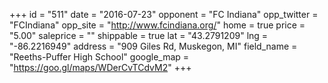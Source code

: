 +++
id = "511"
date = "2016-07-23"
opponent = "FC Indiana"
opp_twitter = "FCIndiana"
opp_site = "http://www.fcindiana.org/"
home = true
price = "5.00"
saleprice = ""
shippable = true
lat = "43.2791209"
lng = "-86.2216949"
address = "909 Giles Rd, Muskegon, MI"
field_name = "Reeths-Puffer High School"
google_map = "https://goo.gl/maps/WDerCvTCdvM2"
+++

